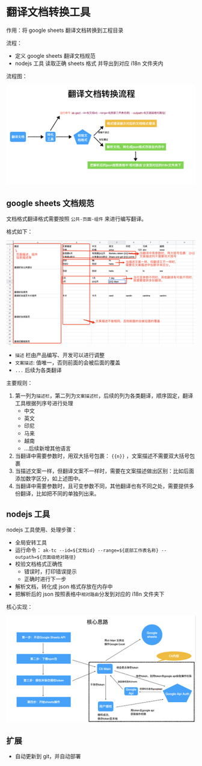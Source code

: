 # 翻译文档转换工具

作用：将 google sheets 翻译文档转换到工程目录

流程：

- 定义 google sheets 翻译文档规范
- nodejs 工具 读取正确 sheets 格式 并导出到对应 i18n 文件夹内

流程图：

![翻译文档转化流程](./images/translate_sheets_cover_process.png)

## google sheets 文档规范

文档格式翻译格式需要按照 `公共-页面-组件` 来进行编写翻译。

格式如下：

![google sheets 规范](./images/translate_sheets_standard.png)

- `描述` 栏由产品编写、开发可以进行调整
- `文案描述`: 值唯一，否则前面的会被后面的覆盖
- `...` 后续为各类翻译

主要规则：

1. 第一列为`描述栏`，第二列为`文案描述栏`，后续的列为各类翻译，顺序固定，翻译工具根据列序号进行处理
   - 中文
   - 英文
   - 印尼
   - 马来
   - 越南
   - ...后续新增其他语言
2. 当翻译中需要参数时，用双大括号包裹： `{{n}}` ，文案描述不需要双大括号包裹
3. 当描述文案一样，但翻译文案不一样时，需要在文案描述做出区别：比如后面添加数字区分，如上述图中。
4. 当翻译中需要参数时，且可变参数不同，其他翻译也有不同之处，需要提供多份翻译，比如把不同的单独列出来。

## nodejs 工具

nodejs 工具使用、处理步骤：

- 全局安转工具
- 运行命令： `ak-tc --id=${文档id} --range=${底部工作表名称} --outpath=${页面级绝对路径}`
- 校验文档格式正确性
  - 错误时，打印错误提示
  - 正确时进行下一步
- 解析文档，转化成 json 格式存放在内存中
- 把解析后的 json 按照表格中`相对路由`分发到对应的 i18n 文件夹下

核心实现：

![翻译工具核心实现](./images/translate_sheets_tool_core.png)

## 扩展

- 自动更新到 git，并自动部署
